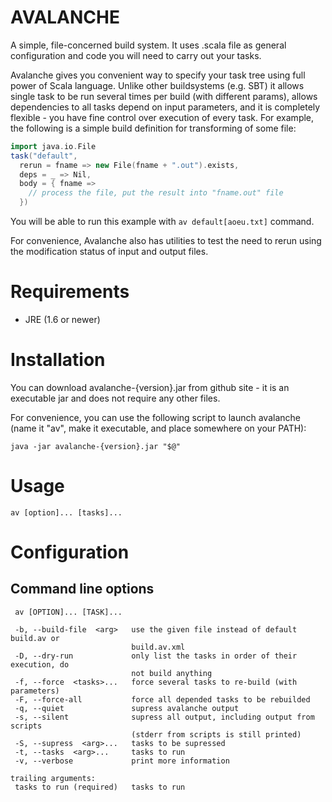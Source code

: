 AVALANCHE
=========

A simple, file-concerned build system. It uses .scala file as general configuration and code you will need to carry out your tasks.

Avalanche gives you convenient way to specify your task tree using full power of Scala language. 
Unlike other buildsystems (e.g. SBT) it allows single task to be run several times per build (with different params), allows dependencies to all tasks depend on input parameters,
and it is completely flexible - you have fine control over execution of every task. For example, the following is a simple build definition for transforming of some file:

```scala
import java.io.File
task("default",
  rerun = fname => new File(fname + ".out").exists,
  deps = _ => Nil,
  body = { fname =>
    // process the file, put the result into "fname.out" file
  })
```

You will be able to run this example with `av default[aoeu.txt]` command.

For convenience, Avalanche also has utilities to test the need to rerun using the modification status of input and output files.

Requirements
============

* JRE (1.6 or newer)

Installation
============

You can download avalanche-{version}.jar from github site - it is an executable jar and does not require any other files.

For convenience, you can use the following script to launch avalanche (name it "av", make it executable, and place somewhere on your PATH):

    java -jar avalanche-{version}.jar "$@"

Usage
=====

    av [option]... [tasks]...

Configuration
=============
## Command line options

     av [OPTION]... [TASK]...
   
     -b, --build-file  <arg>   use the given file instead of default build.av or 
                               build.av.xml 
     -D, --dry-run             only list the tasks in order of their execution, do 
                               not build anything 
     -f, --force  <tasks>...   force several tasks to re-build (with parameters) 
     -F, --force-all           force all depended tasks to be rebuilded 
     -q, --quiet               supress avalanche output 
     -s, --silent              supress all output, including output from scripts 
                               (stderr from scripts is still printed) 
     -S, --supress  <arg>...   tasks to be supressed 
     -t, --tasks  <arg>...     tasks to run 
     -v, --verbose             print more information 
   
    trailing arguments:
     tasks to run (required)   tasks to run 
